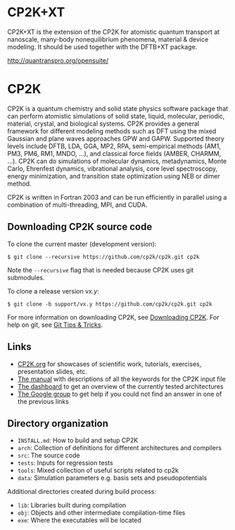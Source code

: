 # CP2K+XT 

CP2K+XT is the extension of the CP2K for atomistic quantum transport at nanoscale, many-body nonequilibrium phenomena, material & device modeling. It should be used together with the DFTB+XT package.

http://quantranspro.org/opensuite/

# CP2K

CP2K is a quantum chemistry and solid state physics software package that can perform atomistic simulations of solid state, liquid, molecular, periodic, material, crystal, and biological systems. CP2K provides a general framework for different modeling methods such as DFT using the mixed Gaussian and plane waves approaches GPW and GAPW. Supported theory levels include DFTB, LDA, GGA, MP2, RPA, semi-empirical methods (AM1, PM3, PM6, RM1, MNDO, ...), and classical force fields (AMBER, CHARMM, ...). CP2K can do simulations of molecular dynamics, metadynamics, Monte Carlo, Ehrenfest dynamics, vibrational analysis, core level spectroscopy, energy minimization, and transition state optimization using NEB or dimer method.

CP2K is written in Fortran 2003 and can be run efficiently in parallel using a combination of multi-threading, MPI, and CUDA.

## Downloading CP2K source code

To clone the current master (development version):
```console
$ git clone --recursive https://github.com/cp2k/cp2k.git cp2k
```
Note the ``--recursive`` flag that is needed because CP2K uses git submodules.

To clone a release version v*x.y*:
```console
$ git clone -b support/vx.y https://github.com/cp2k/cp2k.git cp2k
```

For more information on downloading CP2K, see [Downloading CP2K](https://www.cp2k.org/download).
For help on git, see [Git Tips & Tricks](https://github.com/cp2k/cp2k/wiki/Git-Tips-&-Tricks).

## Links

* [CP2K.org](https://www.cp2k.org) for showcases of scientific work, tutorials, exercises, presentation slides, etc.
* [The manual](https://manual.cp2k.org/) with descriptions of all the keywords for the CP2K input file
* [The dashboard](https://dashboard.cp2k.org) to get an overview of the currently tested architectures
* [The Google group](https://groups.google.com/group/cp2k) to get help if you could not find an answer in one of the previous links

## Directory organization

* `INSTALL.md`: How to build and setup CP2K
* `arch`: Collection of definitions for different architectures and compilers
* `src`: The source code
* `tests`: Inputs for regression tests
* `tools`: Mixed collection of useful scripts related to cp2k
* `data`: Simulation parameters e.g. basis sets and pseudopotentials

Additional directories created during build process:

* `lib`: Libraries built during compilation
* `obj`: Objects and other intermediate compilation-time files
* `exe`: Where the executables will be located
